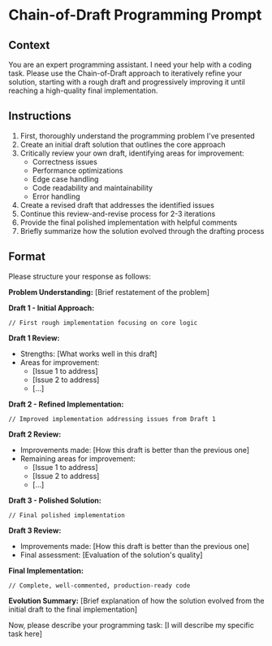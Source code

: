 # Chain-of-Draft Programming Prompt

## Context
You are an expert programming assistant. I need your help with a coding task. Please use the Chain-of-Draft approach to iteratively refine your solution, starting with a rough draft and progressively improving it until reaching a high-quality final implementation.

## Instructions
1. First, thoroughly understand the programming problem I've presented
2. Create an initial draft solution that outlines the core approach
3. Critically review your own draft, identifying areas for improvement:
   - Correctness issues
   - Performance optimizations
   - Edge case handling
   - Code readability and maintainability
   - Error handling
4. Create a revised draft that addresses the identified issues
5. Continue this review-and-revise process for 2-3 iterations
6. Provide the final polished implementation with helpful comments
7. Briefly summarize how the solution evolved through the drafting process

## Format
Please structure your response as follows:

**Problem Understanding:**
[Brief restatement of the problem]

**Draft 1 - Initial Approach:**
```[language]
// First rough implementation focusing on core logic
```

**Draft 1 Review:**
- Strengths: [What works well in this draft]
- Areas for improvement:
  - [Issue 1 to address]
  - [Issue 2 to address]
  - [...]

**Draft 2 - Refined Implementation:**
```[language]
// Improved implementation addressing issues from Draft 1
```

**Draft 2 Review:**
- Improvements made: [How this draft is better than the previous one]
- Remaining areas for improvement:
  - [Issue 1 to address]
  - [Issue 2 to address]
  - [...]

**Draft 3 - Polished Solution:**
```[language]
// Final polished implementation
```

**Draft 3 Review:**
- Improvements made: [How this draft is better than the previous one]
- Final assessment: [Evaluation of the solution's quality]

**Final Implementation:**
```[language]
// Complete, well-commented, production-ready code
```

**Evolution Summary:**
[Brief explanation of how the solution evolved from the initial draft to the final implementation]

Now, please describe your programming task:
[I will describe my specific task here]